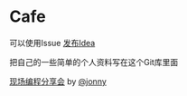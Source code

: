 Cafe
=====

可以使用Issue [发布Idea](https://github.com/gokush/Cafe/issues/new)

把自己的一些简单的个人资料写在这个Git库里面

[现场编程分享会](https://github.com/gokush/Cafe/issues/1) by [@jonny](https://github.com/jonnyzheng)